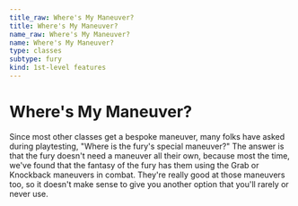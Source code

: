 ```yaml
---
title_raw: Where's My Maneuver?
title: Where's My Maneuver?
name_raw: Where's My Maneuver?
name: Where's My Maneuver?
type: classes
subtype: fury
kind: 1st-level features
---
```


# Where's My Maneuver?

Since most other classes get a bespoke maneuver, many folks have asked during playtesting, "Where is the fury's special maneuver?" The answer is that the fury doesn't need a maneuver all their own, because most the time, we've found that the fantasy of the fury has them using the Grab or Knockback maneuvers in combat. They're really good at those maneuvers too, so it doesn't make sense to give you another option that you'll rarely or never use.
